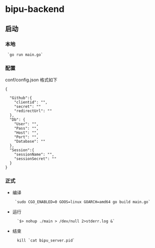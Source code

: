 # bipu-backend

## 启动
### 本地
     `go run main.go`

### 配置

conf/config.json 格式如下

```
{

  "Github":{
    "clientid": "",
    "secret": ""
    "redirectUrl": ""
  },
  "Db": {
    "User": "",
    "Pass": "",
    "Host": "",
    "Port": "",
    "Database": ""
  },
  "Session":{
    "sessionName": "",
    "sessionSecret": ""
  }
}
```


### 正式  
 + 编译  
    
        `sudo CGO_ENABLED=0 GOOS=linux GOARCH=amd64 go build main.go`
 + 运行   
        
         `$> nohup ./main > /dev/null 2>stderr.log &`
 + 结束
            
         kill `cat bipu_server.pid`
